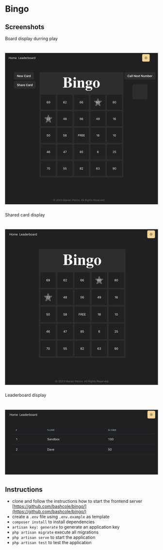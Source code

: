 # Bingo

## Screenshots

Board display durring play
# ![Board](board.png)

Shared card display
# ![Shared Board](shared.png)

Leaderboard display
# ![Leaderboard](leaderboard.png)

## Instructions

- clone and follow the instructions how to start the frontend server [https://github.com/bashcole/bingo/](https://github.com/bashcole/bingo/)
- create a `.env` file using `.env.example` as template
- `composer install` to install dependencies
- `artisan key: generate` to generate an application key
- `php artisan migrate` execute all migrations
- `php artisan serve` to start the application
- `php artisan test` to test the application
